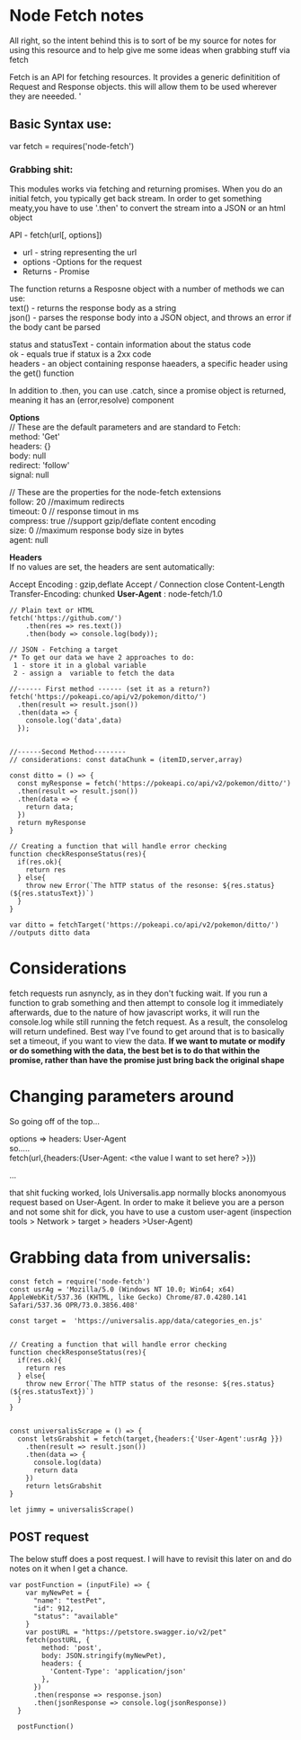 # Node Fetch notes

All right, so the intent behind this is to sort of be my source for notes for using this resource and to help give me some ideas when grabbing stuff via fetch

Fetch is an API for fetching resources.  It provides a generic definitition of Request and Response objects.  this will allow them to be used wherever they are neeeded.
'

## Basic Syntax use:




var fetch = requires('node-fetch')


### Grabbing shit:
This modules works via fetching and returning promises.  When you do an initial fetch, you typically get back stream.  In order to get something meaty,you have to use '.then' to convert the stream into a JSON or an html object



API - 
fetch(url[, options])  
* url - string representing the url  
* options -Options for the request  
* Returns - Promise<Response>  

The function returns a Resposne object with a number of methods we can use:  
text() - returns the response body as a string  
json() - parses the response body into a JSON object, and throws an error if the body cant be parsed  

status and statusText - contain information about the status code  
ok - equals true if statux is a 2xx code  
headers - an object containing response haeaders, a specific header using the get() function  

In addition to .then, you can use .catch, since a promise object is returned, meaning it has an (error,resolve) component

**Options**  
  // These are the default parameters and are standard to Fetch:  
  method: 'Get'  
  headers: {}  
  body: null  
  redirect: 'follow'  
  signal: null  

  // These are the properties for the node-fetch extensions  
  follow: 20  //maximum redirects  
  timeout: 0  // response timout in ms  
  compress: true  //support gzip/deflate content encoding  
  size: 0  //maximum response body size in bytes  
  agent: null  


**Headers**  
If no values are set, the headers are sent automatically:

Accept Encoding : gzip,deflate
Accept */*
Connection close
Content-Length
Transfer-Encoding: chunked
**User-Agent** : node-fetch/1.0

```
// Plain text or HTML
fetch('https://github.com/')
    .then(res => res.text())
    .then(body => console.log(body));

// JSON - Fetching a target
/* To get our data we have 2 approaches to do:
 1 - store it in a global variable  
 2 - assign a  variable to fetch the data

//------ First method ------ (set it as a return?)
fetch('https://pokeapi.co/api/v2/pokemon/ditto/')
  .then(result => result.json())
  .then(data => {
    console.log('data',data)
  });


//------Second Method--------
// considerations: const dataChunk = (itemID,server,array)

const ditto = () => {
  const myResponse = fetch('https://pokeapi.co/api/v2/pokemon/ditto/')
  .then(result => result.json())
  .then(data => {
    return data;
  })
  return myResponse
}

// Creating a function that will handle error checking
function checkResponseStatus(res){
  if(res.ok){
    return res
  } else{
    throw new Error(`The hTTP status of the resonse: ${res.status} (${res.statusText})`)
  }
}

var ditto = fetchTarget('https://pokeapi.co/api/v2/pokemon/ditto/')
//outputs ditto data

```

# Considerations  
  fetch requests run asnyncly, as in they don't fucking wait.  If you run a function to grab something and then attempt to console log it immediately afterwards, due to the nature of how javascript works, it will run the console.log while still running the fetch request.  As a result, the consolelog will return undefined.  Best way I've found to get around that is to basically set a timeout, if you want to view the data.  **If we want to mutate or modify or do something with the data, the best bet is to do that within the promise, rather than have the promise just bring back the original shape**




# Changing parameters around
So going off of the top...  

options => headers: User-Agent  
so.....  
fetch(url,{headers:{User-Agent: <the value I want to set here? >}})

...

that shit fucking worked, lols
Universalis.app normally blocks anonomyous request based on User-Agent.  In order to make it believe you are a person and not some shit for dick, you have to use a custom user-agent (inspection tools > Network > target > headers >User-Agent)

# Grabbing data from universalis:
```
const fetch = require('node-fetch')
const usrAg = 'Mozilla/5.0 (Windows NT 10.0; Win64; x64) AppleWebKit/537.36 (KHTML, like Gecko) Chrome/87.0.4280.141 Safari/537.36 OPR/73.0.3856.408'

const target =  'https://universalis.app/data/categories_en.js'


// Creating a function that will handle error checking
function checkResponseStatus(res){
  if(res.ok){
    return res
  } else{
    throw new Error(`The hTTP status of the resonse: ${res.status} (${res.statusText})`)
  }
}


const universalisScrape = () => {
  const letsGrabshit = fetch(target,{headers:{'User-Agent':usrAg }})
    .then(result => result.json())
    .then(data => {
      console.log(data)
      return data
    })
    return letsGrabshit
}

let jimmy = universalisScrape()
```


## POST request
The below stuff does a post request.  I will have to revisit this later on and do notes on it when I get a chance.
```
var postFunction = (inputFile) => {
    var myNewPet = {
      "name": "testPet",
      "id": 912,
      "status": "available"
    }
    var postURL = "https://petstore.swagger.io/v2/pet"
    fetch(postURL, {
        method: 'post',
        body: JSON.stringify(myNewPet),
        headers: {
          'Content-Type': 'application/json'
        },
      })
      .then(response => response.json)
      .then(jsonResponse => console.log(jsonResponse))
  }
  
  postFunction()
  ```